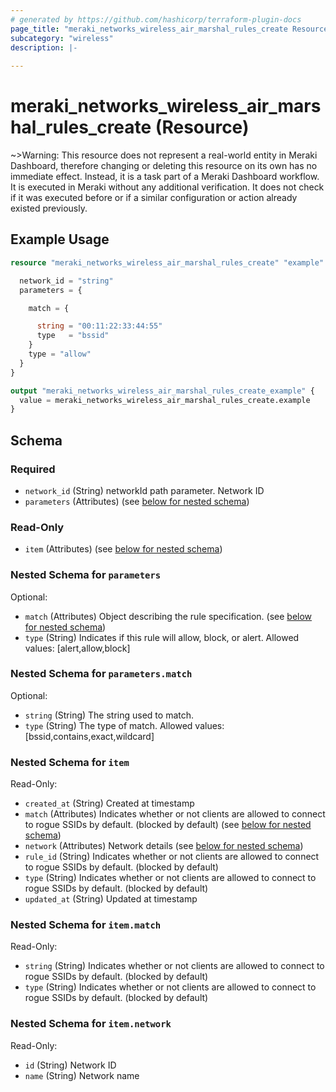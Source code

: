```yaml
---
# generated by https://github.com/hashicorp/terraform-plugin-docs
page_title: "meraki_networks_wireless_air_marshal_rules_create Resource - terraform-provider-meraki"
subcategory: "wireless"
description: |-
  
---
```


# meraki_networks_wireless_air_marshal_rules_create (Resource)





~>Warning: This resource does not represent a real-world entity in Meraki Dashboard, therefore changing or deleting this resource on its own has no immediate effect. Instead, it is a task part of a Meraki Dashboard workflow. It is executed in Meraki without any additional verification. It does not check if it was executed before or if a similar configuration or action 
already existed previously.


## Example Usage

```terraform
resource "meraki_networks_wireless_air_marshal_rules_create" "example" {

  network_id = "string"
  parameters = {

    match = {

      string = "00:11:22:33:44:55"
      type   = "bssid"
    }
    type = "allow"
  }
}

output "meraki_networks_wireless_air_marshal_rules_create_example" {
  value = meraki_networks_wireless_air_marshal_rules_create.example
}
```

<!-- schema generated by tfplugindocs -->
## Schema

### Required

- `network_id` (String) networkId path parameter. Network ID
- `parameters` (Attributes) (see [below for nested schema](#nestedatt--parameters))

### Read-Only

- `item` (Attributes) (see [below for nested schema](#nestedatt--item))

<a id="nestedatt--parameters"></a>
### Nested Schema for `parameters`

Optional:

- `match` (Attributes) Object describing the rule specification. (see [below for nested schema](#nestedatt--parameters--match))
- `type` (String) Indicates if this rule will allow, block, or alert.
                                        Allowed values: [alert,allow,block]

<a id="nestedatt--parameters--match"></a>
### Nested Schema for `parameters.match`

Optional:

- `string` (String) The string used to match.
- `type` (String) The type of match.
                                              Allowed values: [bssid,contains,exact,wildcard]



<a id="nestedatt--item"></a>
### Nested Schema for `item`

Read-Only:

- `created_at` (String) Created at timestamp
- `match` (Attributes) Indicates whether or not clients are allowed to       connect to rogue SSIDs by default. (blocked by default) (see [below for nested schema](#nestedatt--item--match))
- `network` (Attributes) Network details (see [below for nested schema](#nestedatt--item--network))
- `rule_id` (String) Indicates whether or not clients are allowed to       connect to rogue SSIDs by default. (blocked by default)
- `type` (String) Indicates whether or not clients are allowed to       connect to rogue SSIDs by default. (blocked by default)
- `updated_at` (String) Updated at timestamp

<a id="nestedatt--item--match"></a>
### Nested Schema for `item.match`

Read-Only:

- `string` (String) Indicates whether or not clients are allowed to       connect to rogue SSIDs by default. (blocked by default)
- `type` (String) Indicates whether or not clients are allowed to       connect to rogue SSIDs by default. (blocked by default)


<a id="nestedatt--item--network"></a>
### Nested Schema for `item.network`

Read-Only:

- `id` (String) Network ID
- `name` (String) Network name
